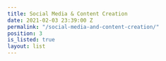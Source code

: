 ```yaml
---
title: Social Media & Content Creation
date: 2021-02-03 23:39:00 Z
permalink: "/social-media-and-content-creation/"
position: 3
is_listed: true
layout: list
---
```


